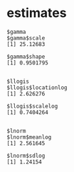 # estimates

    $gamma
    $gamma$scale
    [1] 25.12683
    
    $gamma$shape
    [1] 0.9501795
    
    
    $llogis
    $llogis$locationlog
    [1] 2.626276
    
    $llogis$scalelog
    [1] 0.7404264
    
    
    $lnorm
    $lnorm$meanlog
    [1] 2.561645
    
    $lnorm$sdlog
    [1] 1.24154
    
    

